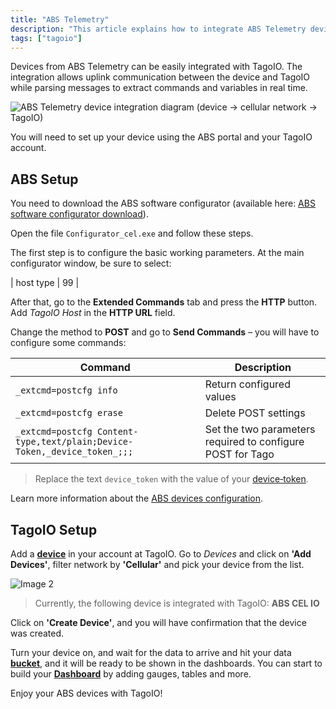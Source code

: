 ```yaml
---
title: "ABS Telemetry"
description: "This article explains how to integrate ABS Telemetry devices with TagoIO, covering the required ABS configurator download and the initial ABS device configuration steps."
tags: ["tagoio"]
---
```

Devices from ABS Telemetry can be easily integrated with TagoIO. The integration allows uplink communication between the device and TagoIO while parsing messages to extract commands and variables in real time.

![ABS Telemetry device integration diagram (device → cellular network → TagoIO)](/docs_imagem/tagoio/abs-telemetry-2.png)

You will need to set up your device using the ABS portal and your TagoIO account.

## ABS Setup

You need to download the ABS software configurator (available here: [ABS software configurator download](https://abs-telemetry.com/downloads/)).

Open the file `Configurator_cel.exe` and follow these steps.

The first step is to configure the basic working parameters. At the main configurator window, be sure to select:

| host type | 99 |

After that, go to the **Extended Commands** tab and press the **HTTP** button.  
Add *TagoIO Host* in the **HTTP URL** field.

Change the method to **POST** and go to **Send Commands** – you will have to configure some commands:

| Command | Description |
|---------|-------------|
| `_extcmd=postcfg info` | Return configured values |
| `_extcmd=postcfg erase` | Delete POST settings |
| `_extcmd=postcfg Content-type,text/plain;Device-Token,_device_token_;;;` | Set the two parameters required to configure POST for Tago |

> Replace the text `device_token` with the value of your [device‑token](/docs/tagoio/devices/device-token).

Learn more information about the [ABS devices configuration](http://www.abstelemetria.com/abs-cel-io/#tab-id-2).

## TagoIO Setup

Add a **[device](/docs/tagoio/devices/)** in your account at TagoIO. Go to *Devices* and click on **'Add Devices'**, filter network by **'Cellular'** and pick your device from the list.

![Image 2](/docs_imagem/tagoio/Screen-20Shot-202019-10-28-20at-2016.41.44-bjQ.png)

> Currently, the following device is integrated with TagoIO: **ABS CEL IO**

Click on **'Create Device'**, and you will have confirmation that the device was created.

Turn your device on, and wait for the data to arrive and hit your data **[bucket](/docs/tagoio/devices/)**, and it will be ready to be shown in the dashboards. You can start to build your **[Dashboard](/docs/tagoio/dashboards/)** by adding gauges, tables and more.

Enjoy your ABS devices with TagoIO!